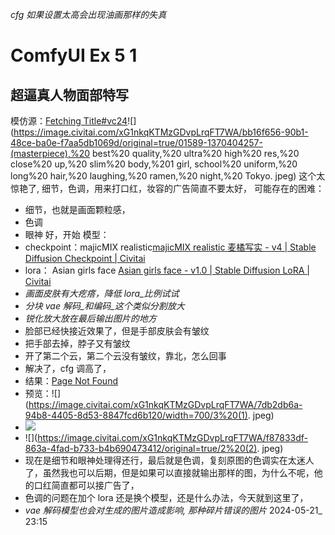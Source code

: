 _cfg 如果设置太高会出现油画那样的失真_
# ComfyUI Ex 5 1
## 超逼真人物面部特写
模仿源：[Fetching Title#vc24](https://civitai.com/images/753660)![](https://image.civitai.com/xG1nkqKTMzGDvpLrqFT7WA/bb16f656-90b1-48ce-ba0e-f7aa5db1069d/original=true/01589-1370404257-(masterpiece),%20 best%20 quality,%20 ultra%20 high%20 res,%20 close%20 up,%20 slim%20 body,%201 girl, school%20 uniform,%20 long%20 hair,%20 laughing,%20 ramen,%20 night,%20 Tokyo. jpeg)
这个太惊艳了, 细节，色调，用来打口红，妆容的广告简直不要太好，
可能存在的困难：
- 细节，也就是画面颗粒感，
- 色调
- 眼神
好，开始
模型：
- checkpoint：majicMIX realistic[majicMIX realistic 麦橘写实 - v4 | Stable Diffusion Checkpoint | Civitai](https://civitai.com/models/43331/majicmix-realistic?modelVersionId=55911)
- lora： Asian girls face [Asian girls face - v1.0 | Stable Diffusion LoRA | Civitai](https://civitai.com/models/62760/asian-girls-face?modelVersionId=67325)
- _画面皮肤有大疙瘩，降低 lora_比例试试_
- _分块 vae 解码_和编码_这个类似分割放大_
- _锐化放大放在最后输出图片的地方_
- 脸部已经快接近效果了，但是手部皮肤会有皱纹
- 把手部去掉，脖子又有皱纹
- 开了第二个云，第二个云没有皱纹，靠北，怎么回事
- 解决了，cfg 调高了，
- 结果：[Page Not Found](https://civitai.com/posts/2737040)
- 预览：![](https://image.civitai.com/xG1nkqKTMzGDvpLrqFT7WA/7db2db6a-94b8-4405-8d53-8847fcd6b120/width=700/3%20(1). jpeg)
- ![](https://image.civitai.com/xG1nkqKTMzGDvpLrqFT7WA/d1fcbdd1-1f81-49ed-835a-f9bc8266782b/width=700/4dfd752c1024333615aed6f034afc6f2488af9ae12d04e3bfbcc1c3cff8e32f7.jpeg)
- ![](https://image.civitai.com/xG1nkqKTMzGDvpLrqFT7WA/f87833df-863a-4fad-b733-b4b690473412/original=true/2%20(2). jpeg)
- 现在是细节和眼神处理得还行，最后就是色调，复刻原图的色调实在太迷人了，虽然我也可以后期，但是如果可以直接就输出那样的图，为什么不呢，他的口红简直都可以接广告了，
- 色调的问题在加个 lora 还是换个模型，还是什么办法，今天就到这里了，
- _vae 解码模型也会对生成的图片造成影响, 那种碎片错误的图片_
2024-05-21_ 23:15
